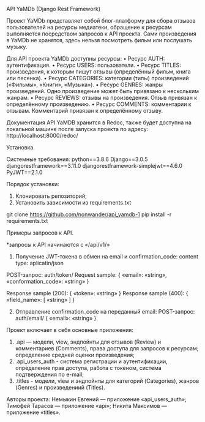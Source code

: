 API YaMDb (Django Rest Framework)

Проект YaMDb представляет собой блог-платформу для сбора отзывов пользователей на ресурсы медиатеки, обращение к ресурсам выполняется посредством запросов к API проекта.
Сами произведения в YaMDb не хранятся, здесь нельзя посмотреть фильм или послушать музыку.

Для API проекта YaMDb доступны ресурсы:
    • Ресурс AUTH: аутентификация.
    • Ресурс USERS: пользователи.
    • Ресурс TITLES: произведения, к которым пишут отзывы (определённый фильм, книга или песенка).
    • Ресурс CATEGORIES: категории (типы) произведений («Фильмы», «Книги», «Музыка»).
    • Ресурс GENRES: жанры произведений. Одно произведение может быть привязано к нескольким жанрам.
    • Ресурс REVIEWS: отзывы на произведения. Отзыв привязан к определённому произведению.
    • Ресурс COMMENTS: комментарии к отзывам. Комментарий привязан к определённому отзыву.
    
Документация API YaMDB хранится в Redoc, также будет доступна на локальной машине после запуска проекта по адресу:
http://localhost:8000/redoc/


Установка.

Cистемные требования:
    python==3.8.6
    Django==3.0.5
    djangorestframework==3.11.0
    djangorestframework-simplejwt==4.6.0
    PyJWT==2.1.0

Порядок установки:
1) Клонировать репозиторий;
2) Установить зависимости из requirements.txt

git clone https://github.com/nonwander/api_yamdb-1
pip install -r requirements.txt 

Примеры запросов к API.

*запросы к API начинаются с «/api/v1/»

1) Получение JWT-токена в обмен на email и confirmation_code:
content type: aplicatin/json

POST-запрос: auth/token/
Request sample:
{
    «email»: «string»,
    «conformation_code»: «string»
}

Response sample (200):
{
    «token»: «string»
}
Response sample (400):
{
    «field_name»: [
      «string»
    ]
}

2) Отправление confirmation_code на переданный email:
POST-запрос:  auth/email/
{
    «email»: «string»
}

Проект включает в себя основные приложения:
1) .api — модели, view, эндпойнты для отзывов (Review) и комментариев (Comments), права доступа для запросов к ресурсам; определение средней оценки произведения;
2) .api_users_auth - система регистрации и аутентификации, определение прав доступа, работа с токеном, система подтверждения по e-mail;
3) .titles - модели, view и эндпойнты для категорий (Categories), жанров (Genres) и произведениий (Titles).


Авторы проекта:
Немыкин Евгений — приложение  «api_users_auth»;
Тимофей Тарасов — приложение «api»;
Никита Максимов — приложение «titles».

